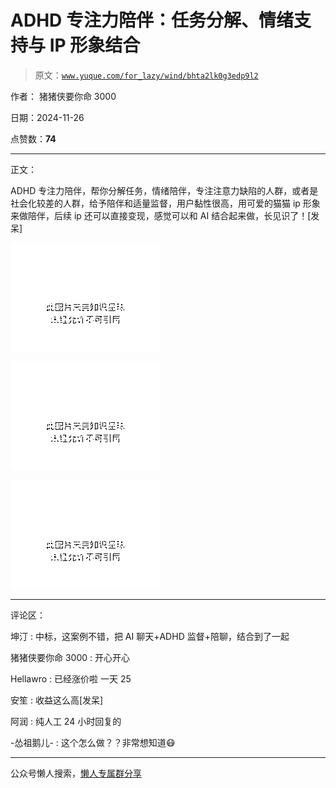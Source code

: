 # ADHD 专注力陪伴：任务分解、情绪支持与 IP 形象结合

> 原文：[`www.yuque.com/for_lazy/wind/bhta2lk0g3edp9l2`](https://www.yuque.com/for_lazy/wind/bhta2lk0g3edp9l2)

作者： 猪猪侠要你命 3000

日期：2024-11-26

点赞数：**74**

* * *

正文：

ADHD 专注力陪伴，帮你分解任务，情绪陪伴，专注注意力缺陷的人群，或者是社会化较差的人群，给予陪伴和适量监督，用户黏性很高，用可爱的猫猫 ip
形象来做陪伴，后续 ip 还可以直接变现，感觉可以和 AI 结合起来做，长见识了！[发呆]

![](img/a9e211a8f0d69bf9d3391803e5ed723c.png "None")

![](img/440857f0f5b10020f4a8970cd64d4dee.png "None")

![](img/e5b525f2738b820a905071b689f60272.png "None")

* * *

评论区：

坤汀 : 中标，这案例不错，把 AI 聊天+ADHD 监督+陪聊，结合到了一起

猪猪侠要你命 3000 : 开心开心

Hellawro : 已经涨价啦 一天 25

安笙 : 收益这么高[发呆]

阿润 : 纯人工 24 小时回复的

-怂祖鹅儿- : 这个怎么做？？非常想知道😷

* * *

公众号懒人搜索，[懒人专属群分享](https://lazybook.fun/#/blog/group)